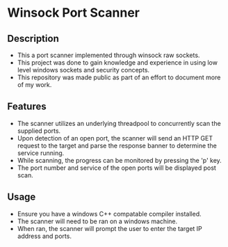 # Winsock Port Scanner

## Description

- This a port scanner implemented through winsock raw sockets.
- This project was done to gain knowledge and experience in using low level windows sockets and security concepts.
- This repository was made public as part of an effort to document more of my work.

## Features

- The scanner utilizes an underlying threadpool to concurrently scan the supplied ports.
- Upon detection of an open port, the scanner will send an HTTP GET request to the target and parse the response banner to determine the service running.
- While scanning, the progress can be monitored by pressing the 'p' key.
- The port number and service of the open ports will be displayed post scan.

## Usage

- Ensure you have a windows C++ compatable compiler installed.
- The scanner will need to be ran on a windows machine.
- When ran, the scanner will prompt the user to enter the target IP address and ports.
